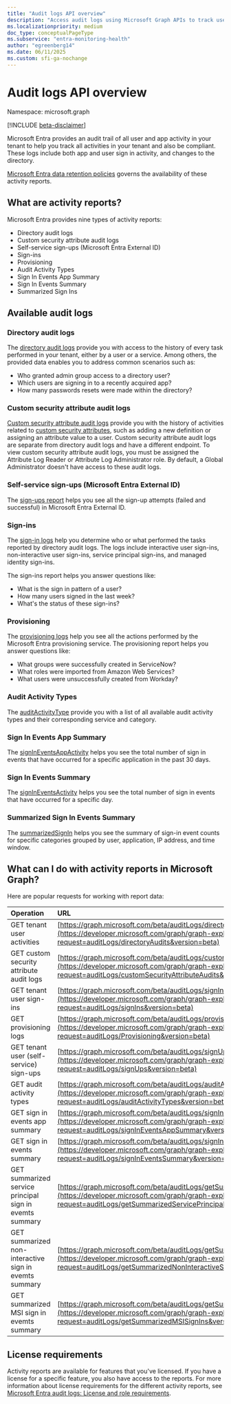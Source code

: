 ```yaml
---
title: "Audit logs API overview"
description: "Access audit logs using Microsoft Graph APIs to track user activity in a tenant, integrate with third-party SIEM tools, and remain compliant."
ms.localizationpriority: medium
doc_type: conceptualPageType
ms.subservice: "entra-monitoring-health"
author: "egreenberg14"
ms.date: 06/11/2025
ms.custom: sfi-ga-nochange
---
```


# Audit logs API overview

Namespace: microsoft.graph

[!INCLUDE [beta-disclaimer](../../includes/beta-disclaimer.md)]

Microsoft Entra provides an audit trail of all user and app activity in your tenant to help you track all activities in your tenant and also be compliant. These logs include both app and user sign in activity, and changes to the directory.

[Microsoft Entra data retention policies](/entra/identity/monitoring-health/reference-reports-data-retention#how-long-does-azure-ad-store-the-data) governs the availability of these activity reports.

## What are activity reports?

Microsoft Entra provides nine types of activity reports:

- Directory audit logs
- Custom security attribute audit logs
- Self-service sign-ups (Microsoft Entra External ID)
- Sign-ins
- Provisioning
- Audit Activity Types
- Sign In Events App Summary
- Sign In Events Summary
- Summarized Sign Ins

## Available audit logs

### Directory audit logs

The [directory audit logs](../resources/directoryaudit.md) provide you with access to the history of every task performed in your tenant, either by a user or a service. Among others, the provided data enables you to address common scenarios such as:

- Who granted admin group access to a directory user?
- Which users are signing in to a recently acquired app?
- How many passwords resets were made within the directory?

### Custom security attribute audit logs

[Custom security attribute audit logs](../resources/customsecurityattributeaudit.md) provide you with the history of activities related to [custom security attributes](../resources/custom-security-attributes-overview.md), such as adding a new definition or assigning an attribute value to a user. Custom security attribute audit logs are separate from directory audit logs and have a different endpoint. To view custom security attribute audit logs, you must be assigned the Attribute Log Reader or Attribute Log Administrator role. By default, a Global Administrator doesn't have access to these audit logs.

### Self-service sign-ups (Microsoft Entra External ID)

The [sign-ups report](../resources/selfservicesignup.md) helps you see all the sign-up attempts (failed and successful) in Microsoft Entra External ID.

### Sign-ins

The [sign-in logs](../resources/signin.md) help you determine who or what performed the tasks reported by directory audit logs. The logs include interactive user sign-ins, non-interactive user sign-ins, service principal sign-ins, and managed identity sign-ins.

The sign-ins report helps you answer questions like:

- What is the sign in pattern of a user?
- How many users signed in the last week?
- What's the status of these sign-ins?

### Provisioning

The [provisioning logs](../resources/provisioningobjectsummary.md) help you see all the actions performed by the Microsoft Entra provisioning service. The provisioning report helps you answer questions like:

- What groups were successfully created in ServiceNow?
- What roles were imported from Amazon Web Services?
- What users were unsuccessfully created from Workday?

### Audit Activity Types

The [auditActivityType](../resources/auditactivitytype.md) provide you with a list of all available audit activity types and their corresponding service and category.

### Sign In Events App Summary

The [signInEventsAppActivity](../resources/signineventsappactivity.md) helps you see the total number of sign in events that have occurred for a specific application in the past 30 days.

### Sign In Events Summary

The [signInEventsActivity](../resources/signineventsactivity.md) helps you see the total number of sign in events that have occurred for a specific day.

### Summarized Sign In Events Summary

The [summarizedSignIn](../resources/summarizedsignin.md) helps you see the summary of sign-in event counts for specific categories grouped by user, application, IP address, and time window.

## What can I do with activity reports in Microsoft Graph?

Here are popular requests for working with report data:

Operation | URL
|:----------|:----|
|GET tenant user activities | [https://graph.microsoft.com/beta/auditLogs/directoryAudits](https://developer.microsoft.com/graph/graph-explorer?request=auditLogs/directoryAudits&version=beta)
|GET custom security attribute audit logs | [https://graph.microsoft.com/beta/auditLogs/customSecurityAttributeAudits](https://developer.microsoft.com/graph/graph-explorer?request=auditLogs/customSecurityAttributeAudits&version=beta)
|GET tenant user sign-ins | [https://graph.microsoft.com/beta/auditLogs/signIns](https://developer.microsoft.com/graph/graph-explorer?request=auditLogs/signIns&version=beta)
|GET provisioning logs | [https://graph.microsoft.com/beta/auditLogs/provisioning](https://developer.microsoft.com/graph/graph-explorer?request=auditLogs/Provisioning&version=beta)
|GET tenant user (self-service) sign-ups | [https://graph.microsoft.com/beta/auditLogs/signUps](https://developer.microsoft.com/graph/graph-explorer?request=auditLogs/signUps&version=beta)
|GET audit activity types | [https://graph.microsoft.com/beta/auditLogs/auditActivityTypes](https://developer.microsoft.com/graph/graph-explorer?request=auditLogs/auditActivityTypes&version=beta)
|GET sign in events app summary | [https://graph.microsoft.com/beta/auditLogs/signInEventsAppSummary](https://developer.microsoft.com/graph/graph-explorer?request=auditLogs/signInEventsAppSummary&version=beta)
|GET sign in events summary | [https://graph.microsoft.com/beta/auditLogs/signInEventsSummary](https://developer.microsoft.com/graph/graph-explorer?request=auditLogs/signInEventsSummary&version=beta)
|GET summarized service principal sign in evemts summary | [https://graph.microsoft.com/beta/auditLogs/getSummarizedServicePrincipalSignIns](https://developer.microsoft.com/graph/graph-explorer?request=auditLogs/getSummarizedServicePrincipalSignIns&version=beta)
|GET summarized non-interactive sign in evemts summary | [https://graph.microsoft.com/beta/auditLogs/getSummarizedNonInteractiveSignIns](https://developer.microsoft.com/graph/graph-explorer?request=auditLogs/getSummarizedNonInteractiveSignIns&version=beta)
|GET summarized MSI sign in evemts summary | [https://graph.microsoft.com/beta/auditLogs/getSummarizedMSISignIns](https://developer.microsoft.com/graph/graph-explorer?request=auditLogs/getSummarizedMSISignIns&version=beta)

## License requirements

Activity reports are available for features that you've licensed. If you have a license for a specific feature, you also have access to the reports. For more information about license requirements for the different activity reports, see [Microsoft Entra audit logs: License and role requirements](/entra/identity/monitoring-health/concept-audit-logs#license-and-role-requirements).
